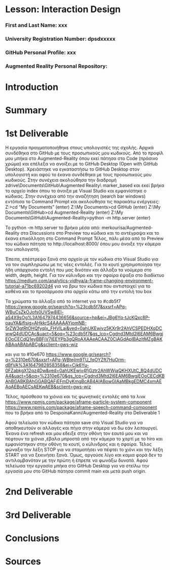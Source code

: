 # Lesson: Interaction Design

### First and Last Name: xxx
### University Registration Number: dpsdxxxxx
### GitHub Personal Profile: xxx
### Augmented Reality Personal Repository: 

# Introduction

# Summary


# 1st Deliverable
Η εργασία πραγματοποιήθηκε στους υπολογιστές της σχολής.
Αρχικά συνδέθηκα στο GitHub με τους προσωπικούς μου κωδικούς. Από το προφίλ μου μπήκα στο Augmented-Reality όπου εκεί πάτησα στο Code (πράσινο χρώμα) και επέλεξα να ανοίξει με το GitHub Desktop (Open with GitHub Desktop). Χρειάστηκε να εγκαταστήσω το GitHub Desktop στον υπολογιστή και αφού το έκανα συνδέθηκα με τους προσωπικούς μου κωδικούς. Στην συνέχεια ακολούθησα την διαδρομή zdrive\Documents\GitHub\Augmented Reality\ marker_based και εκεί βρήκα το αρχείο index όπου το άνοιξα με Visual Studio και εμφανίστηκε ο κώδικας. Στην συνέχεια από την αναζήτηση (search bar windows) εντόπισα το Command Prompt και ακολούθησα τις παρακάτω ενέργειες:
Z:\>cd “My Documents” (enter) 
Z:\My Documents>cd GitHub (enter)
Z:\My Documents\GitHub>cd Augmented-Reality (enter)
Z:\My Documents\GitHub\Augmented-Reality>python -m http.server (enter)

Το python -m http.server το βρήκα μέσα από: merkourisa/Augmented-Reality στα Discussions στο Preview του κώδικα και το αντέγραψα και το έκανα επικόλληση στο Command Prompt
Τέλος, πάλι μέσα από το Preview του κώδικα πάτησα το  http://localhost:8000/ όπου μου άνοιξε την κάμερα του υπολογιστή.

Έπειτα, επέστρεψα ξανά στο αρχείο με τον κώδικα στο Visual Studio για να τον συμπληρώσω με τις νέες εντολές.
Για το κουτί χρησιμοποίησα την ήδη υπάρχουσα εντολή που μας δινόταν και άλλαξα τα νούμερα στο  width, depth, height.
Για τον κύλινδρο και την σφαίρα έψαξα στο διαδίκτυο https://medium.com/analytics-vidhya/a-frame-changing-environment-tutorial-a71bc69202d4
για να βρω τον κώδικα που αντιστοιχεί για το καθένα και το προσάρμοσα στο αρχείο κάτω από την εντολή του box

<a-entity id="box" geometry="primitive: box; width: 0.4; depth: 0.3; height: 0.4" position="0 0 0"
                      material="color: #4CC3D9"></a-entity>

<a-entity id="cylinder" geometry="primitive: cylinder;  height: 0.3; radius: 0.2" position="-0.5 0 0"
                      material="color: #cdb5f7"></a-entity>

<a-entity id="sphere" geometry="primitive: sphere; radius: 0.1" position="0.5 0 0"
                      material="color:#10e670"></a-entity>

Τα χρώματα τα άλλαξα από το internet για το #cdb5f7 https://www.google.gr/search?q=%23cdb5f7&sxsrf=APq-WBuCsZkOJofs0UVSw8lEl-aS4X9sOg%3A1647974436656&source=hp&ei=JBg6Yq-tJcKQxc8P-oauYA&iflsig=AHkkrS4AAAAAYjomNB-5rZW3gtRtOHQfyqIx_FHVlLai&ved=0ahUKEwivz5KXr9r2AhVCSPEDHXqDCwwQ4dUDCAc&uact=5&oq=%23cdb5f7&gs_lcp=Cgdnd3Mtd2l6EAM6BwgjEOoCECdQ1eyBBFjV7IEEYPb3gQRoAXAAeACAAZ0CiAGdApIBAzItMZgBAKABAqABAbABCg&sclient=gws-wiz

και για το #10e670
https://www.google.gr/search?q=%2310e670&sxsrf=APq-WBtejlm9TU_fqOYZft7HuOrm-dBfVA%3A1647982858358&ei=Cjk6Yu-0FZabkgX12qz4Dw&ved=0ahUKEwjv4fjGztr2AhWWjaQKHXUtC_8Q4dUDCA4&uact=5&oq=%2310e670&gs_lcp=Cgdnd3Mtd2l6EAM6BwgjEOoCECdKBAhBGABKBAhGGABQAFjEFmDyKmgBcAB4AIABowGIAaMBkgEDMC4xmAEAoAEBoAECsAEKwAEB&sclient=gws-wiz



Τέλος, πρόσθεσα τα χιόνια και τις φωνητικές εντολές από τα λινκ https://www.npmjs.com/package/aframe-particle-system-component
https://www.npmjs.com/package/aframe-speech-command-component
που το βρήκα από το  DespoinaKanni/Augmented-Reality στο Deliverable 1


<a-entity id="annyang" annyang-speech-recognition></a-entity>
<a-entity id="switch" speech-command__start="command: start; type: attribute; attribute: visible; targetElement: #snow; value: true;"
             speech-command__stop="command: stop; type: attribute; attribute: visible; targetElement: #snow;  value: false;">
</a-entity>
<a-entity id="snow" position="0 6 -15" particle-system="color: #ffffff"></a-entity>

Αφού τελείωσα τον κώδικα πάτησα save στο Visual Studio για να αποθηκευτούν οι αλλαγές και πήγα στην κάμερα να δω εάν λειτουργεί. Έκανα ένα refresh και μου εδειξε στην οθόνη τον εαυτό μου και να πέφτουν τα χιόνια ,έβαλα μπροστά από την κάμερα το χαρτί με το hiro και εμφανίστηκαν στην οθόνη το κουτί, ο κύλινδρος και η σφαίρα. Τέλος φώναξα την λέξη STOP για να σταματήσει να πέφτει το χιόνι και την λέξη START για να ξεκινήσει ξανά. Όμως, αργούσε λίγο και καμια φορά δεν το αντιλαμβανόταν με την πρώτη  ή έπρεπε να φωνάξω δυνατά. Αφού τελείωσα την εργασία μπήκα στο GitHub Desktop για να στείλω την εργασία μου στο GitHub πάτησα commit main και μετά push origin.



# 2nd Deliverable


# 3rd Deliverable 


# Conclusions


# Sources
